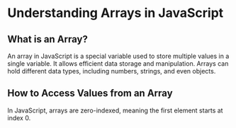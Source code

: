 # Understanding Arrays in JavaScript

## What is an Array?
An array in JavaScript is a special variable used to store multiple values in a single variable. It allows efficient data storage and manipulation. Arrays can hold different data types, including numbers, strings, and even objects.

## How to Access Values from an Array

In JavaScript, arrays are zero-indexed, meaning the first element starts at index 0.

